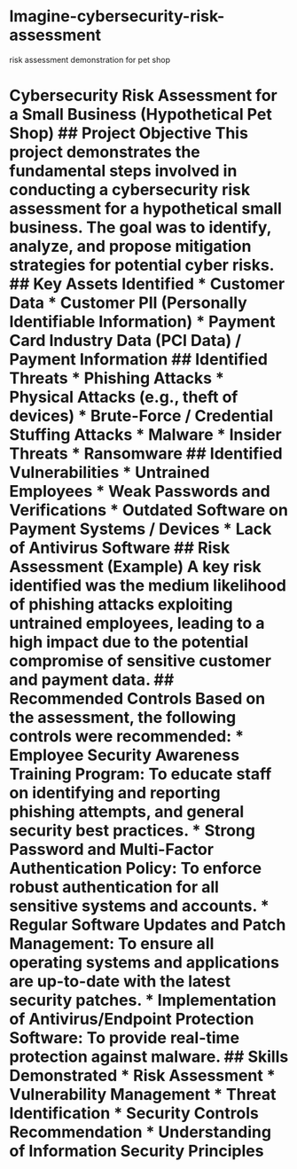 # Imagine-cybersecurity-risk-assessment
risk assessment demonstration for pet shop
# Cybersecurity Risk Assessment for a Small Business (Hypothetical Pet Shop) ## Project Objective This project demonstrates the fundamental steps involved in conducting a cybersecurity risk assessment for a hypothetical small business. The goal was to identify, analyze, and propose mitigation strategies for potential cyber risks. ## Key Assets Identified * Customer Data * Customer PII (Personally Identifiable Information) * Payment Card Industry Data (PCI Data) / Payment Information ## Identified Threats * Phishing Attacks * Physical Attacks (e.g., theft of devices) * Brute-Force / Credential Stuffing Attacks * Malware * Insider Threats * Ransomware ## Identified Vulnerabilities * Untrained Employees * Weak Passwords and Verifications * Outdated Software on Payment Systems / Devices * Lack of Antivirus Software ## Risk Assessment (Example) A key risk identified was the **medium likelihood** of **phishing attacks** exploiting **untrained employees**, leading to a **high impact** due to the potential compromise of sensitive customer and payment data. ## Recommended Controls Based on the assessment, the following controls were recommended: * **Employee Security Awareness Training Program:** To educate staff on identifying and reporting phishing attempts, and general security best practices. * **Strong Password and Multi-Factor Authentication Policy:** To enforce robust authentication for all sensitive systems and accounts. * **Regular Software Updates and Patch Management:** To ensure all operating systems and applications are up-to-date with the latest security patches. * **Implementation of Antivirus/Endpoint Protection Software:** To provide real-time protection against malware. ## Skills Demonstrated * Risk Assessment * Vulnerability Management * Threat Identification * Security Controls Recommendation * Understanding of Information Security Principles
